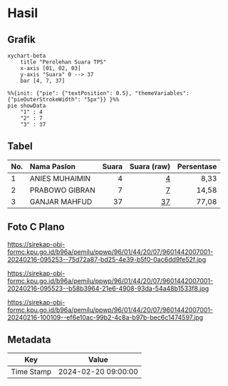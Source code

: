 # Hasil

## Grafik

```mermaid
xychart-beta
    title "Perolehan Suara TPS"
    x-axis [01, 02, 03]
    y-axis "Suara" 0 --> 37
    bar [4, 7, 37]
```

```mermaid
%%{init: {"pie": {"textPosition": 0.5}, "themeVariables": {"pieOuterStrokeWidth": "5px"}} }%%
pie showData
    "1" : 4
    "2" : 7
    "3" : 37
```

## Tabel

| No. | Nama Paslon    | Suara | Suara (raw) | Persentase |
|:--- |:-------------- | -----:| -----------:| ----------:|
| 1   | ANIES MUHAIMIN | 4     | [4][p-1]    | 8,33       |
| 2   | PRABOWO GIBRAN | 7     | [7][p-2]    | 14,58      |
| 3   | GANJAR MAHFUD  | 37    | [37][p-3]   | 77,08      |


[p-1]: https://github.com/gigit-pemilu/pemilu-2024-96-papua-barat-daya/blob/main/pilpres/hitung-suara/sub/96-papua-barat-daya/sub/01-sorong/sub/44-bagun/sub/2007-bratmawe/sub/001-tps/sub/paslon-1.txt
[p-2]: https://github.com/gigit-pemilu/pemilu-2024-96-papua-barat-daya/blob/main/pilpres/hitung-suara/sub/96-papua-barat-daya/sub/01-sorong/sub/44-bagun/sub/2007-bratmawe/sub/001-tps/sub/paslon-2.txt
[p-3]: https://github.com/gigit-pemilu/pemilu-2024-96-papua-barat-daya/blob/main/pilpres/hitung-suara/sub/96-papua-barat-daya/sub/01-sorong/sub/44-bagun/sub/2007-bratmawe/sub/001-tps/sub/paslon-3.txt

## Foto C Plano

https://sirekap-obj-formc.kpu.go.id/b96a/pemilu/ppwp/96/01/44/20/07/9601442007001-20240216-095253--75d72a87-bd25-4e39-b5f0-0ac6dd9fe52f.jpg

https://sirekap-obj-formc.kpu.go.id/b96a/pemilu/ppwp/96/01/44/20/07/9601442007001-20240216-095523--b58b3964-21e6-4908-93da-54a48b1533f8.jpg

https://sirekap-obj-formc.kpu.go.id/b96a/pemilu/ppwp/96/01/44/20/07/9601442007001-20240216-100109--ef6e10ac-99b2-4c8a-b97b-bec6c1474597.jpg


## Metadata

| Key        | Value               |
| ---------- | ------------------- |
| Time Stamp | 2024-02-20 09:00:00 |



